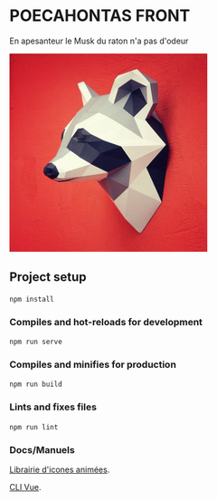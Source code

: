 # POECAHONTAS FRONT

En apesanteur le Musk du raton n'a pas d'odeur

![Logo](src/assets/img/logo.png)

## Project setup

```
npm install
```

### Compiles and hot-reloads for development

```
npm run serve
```

### Compiles and minifies for production

```
npm run build
```

### Lints and fixes files

```
npm run lint
```

### Docs/Manuels

[Librairie d'icones animées](https://epic-spinners.epicmax.co/).

[CLI Vue](https://cli.vuejs.org/config/).
